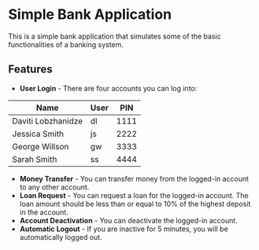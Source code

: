 
# Simple Bank Application
This is a simple bank application that simulates some of the basic functionalities of a banking system.

## Features
- **User Login** - There are four accounts you can log into:
                
Name               | User |     PIN
-------------------|------| -------------
Daviti Lobzhanidze |  dl  | 1111
Jessica Smith      |  js  | 2222
George Willson     |  gw  | 3333
Sarah Smith        |  ss  | 4444

- **Money Transfer** - You can transfer money from the logged-in account to any other account.
- **Loan Request** - You can request a loan for the logged-in account. The loan amount should be less than or equal to 10% of the highest deposit in the account.
- **Account Deactivation** - You can deactivate the logged-in account.
- **Automatic Logout** - If you are inactive for 5 minutes, you will be automatically logged out.